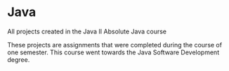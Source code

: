 # Java
All projects created in the Java II Absolute Java course

These projects are assignments that were completed during the course of one semester. This course went towards the Java Software Development degree.
